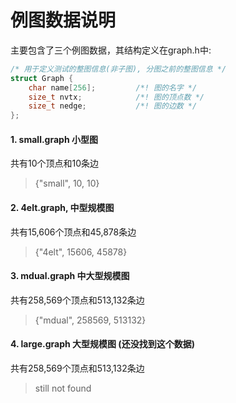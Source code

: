 # 例图数据说明
主要包含了三个例图数据，其结构定义在graph.h中:
```c++
/* 用于定义测试的整图信息(非子图), 分图之前的整图信息 */
struct Graph {
    char name[256];         /*! 图的名字 */
    size_t nvtx;            /*! 图的顶点数 */
    size_t nedge;           /*! 图的边数 */
};
```

#### 1. small.graph 小型图
共有10个顶点和10条边
> {"small", 10, 10}

#### 2. 4elt.graph, 中型规模图
共有15,606个顶点和45,878条边
> {"4elt", 15606, 45878}

#### 3. mdual.graph 中大型规模图
共有258,569个顶点和513,132条边
> {"mdual", 258569, 513132}

 #### 4. large.graph 大型规模图 (还没找到这个数据)
共有258,569个顶点和513,132条边
> still not found
